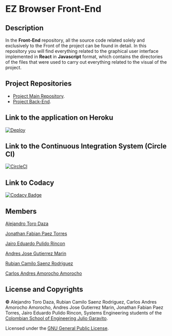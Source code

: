 # EZ Browser Front-End

## Description

In the **Front-End** repository, all the source code related solely and exclusively to the Front of the project can be found in detail. In this repository you will find everything related to the graphical user interface implemented in **React** in **Javascript** format, which contains the directories of the files that were used to carry out everything related to the visual of the project.

## Project Repositories

* [Project Main Repository](https://github.com/2021-2-PROYIETI-EZPZ/Project).
* [Project Back-End](https://github.com/2021-2-PROYIETI-EZPZ/Back-End).

## Link to the application on Heroku

[![Deploy](https://www.herokucdn.com/deploy/button.svg)](https://ezbrowser-frontend.herokuapp.com/)

## Link to the Continuous Integration System (Circle CI)

[![CircleCI](https://circleci.com/gh/circleci/circleci-docs.svg?style=svg)](https://app.circleci.com/pipelines/github/2021-2-PROYIETI-EZPZ/Front-End)

## Link to Codacy

[![Codacy Badge](https://app.codacy.com/project/badge/Grade/12e65834727f4e229914321b5aba0537)](https://www.codacy.com/gh/2021-2-PROYIETI-EZPZ/Front-End/dashboard?utm_source=github.com&amp;utm_medium=referral&amp;utm_content=2021-2-PROYIETI-EZPZ/Front-End&amp;utm_campaign=Badge_Grade)

## Members
[Alejandro Toro Daza](https://github.com/Skullzo)

[Jonathan Fabian Paez Torres](https://github.com/jfpazto)

[Jairo Eduardo Pulido Rincon](https://github.com/Killersys)

[Andres Jose Gutierrez Marin](https://github.com/JoseGutierrezMairn)

[Rubian Camilo Saenz Rodriguez](https://github.com/camilosaenz)

[Carlos Andres Amorocho Amorocho](https://github.com/Carlos96999)

## License and Copyrights
**©** Alejandro Toro Daza, Rubian Camilo Saenz Rodriguez, Carlos Andres Amorocho Amorocho, Andres Jose Gutierrez Marin, Jonathan Fabian Paez Torres, Jairo Eduardo Pulido Rincon, Systems Engineering students of the [Colombian School of Engineering Julio Garavito](https://www.escuelaing.edu.co/es/).
      
Licensed under the [GNU General Public License](https://github.com/2021-2-PROYIETI-EZPZ/Front-End/blob/main/LICENSE).
